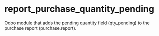 # report_purchase_quantity_pending
Odoo module that adds the pending quantity field (qty_pending) to the purchase report (purchase.report).
